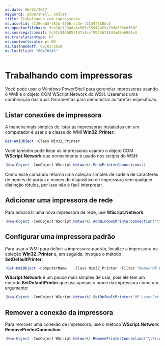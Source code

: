 ```yaml
---
ms.date: 06/05/2017
keywords: powershell, cmdlet
title: Trabalhando com impressoras
ms.assetid: 4f29ead3-f83b-4706-ac3e-f2154ff38dc5
ms.openlocfilehash: fce1bc129ada3c509c55941a59a70de230edf68f
ms.sourcegitcommit: bc42c9166857147a1ecf9924b718d4a48eb901e3
ms.translationtype: HT
ms.contentlocale: pt-BR
ms.lasthandoff: 06/03/2019
ms.locfileid: "66470945"
---
```

# <a name="working-with-printers"></a>Trabalhando com impressoras

Você pode usar o Windows PowerShell para gerenciar impressoras usando o WMI e o objeto COM WScript.Network do WSH. Usaremos uma combinação das duas ferramentas para demonstrar as tarefas específicas.

## <a name="listing-printer-connections"></a>Listar conexões de impressora

A maneira mais simples de listar as impressoras instaladas em um computador é usar o a classe do WMI **Win32_Printer**:

```powershell
Get-WmiObject -Class Win32_Printer
```

Você também pode listar as impressoras usando o objeto COM **WScript.Network** que normalmente é usado nos scripts do WSH:

```powershell
(New-Object -ComObject WScript.Network).EnumPrinterConnections()
```

Como esse comando retorna uma coleção simples de cadeia de caracteres de nomes de portas e nomes de dispositivo de impressora sem qualquer distinção rótulos, por isso não é fácil interpretar.

## <a name="adding-a-network-printer"></a>Adicionar uma impressora de rede

Para adicionar uma nova impressora de rede, use **WScript.Network**:

```powershell
(New-Object -ComObject WScript.Network).AddWindowsPrinterConnection("\\Printserver01\Xerox5")
```

## <a name="setting-a-default-printer"></a>Configurar uma impressora padrão

Para usar o WMI para definir a impressora padrão, localize a impressora na coleção **Win32_Printer** e, em seguida, invoque o método **SetDefaultPrinter**:

```powershell
(Get-WmiObject -ComputerName . -Class Win32_Printer -Filter "Name='HP LaserJet 5Si'").SetDefaultPrinter()
```

**WScript.Network** é um pouco mais simples de usar, pois ele tem um método **SetDefaultPrinter** que usa apenas o nome da impressora como um argumento:

```powershell
(New-Object -ComObject WScript.Network).SetDefaultPrinter('HP LaserJet 5Si')
```

## <a name="removing-a-printer-connection"></a>Remover a conexão da impressora

Para remover uma conexão de impressora, use o método **WScript.Network RemovePrinterConnection**:

```powershell
(New-Object -ComObject WScript.Network).RemovePrinterConnection("\\Printserver01\Xerox5")
```
